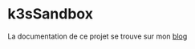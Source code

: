 # k3sSandbox

La documentation de ce projet se trouve sur mon [blog](https://blog.stephane-robert.info/post/installer-cluster-kubernetes-k3s/)
